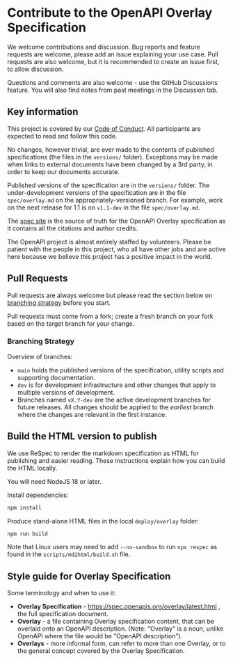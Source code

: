 # Contribute to the OpenAPI Overlay Specification

We welcome contributions and discussion.
Bug reports and feature requests are welcome, please add an issue explaining your use case.
Pull requests are also welcome, but it is recommended to create an issue first, to allow discussion.

Questions and comments are also welcome - use the GitHub Discussions feature.
You will also find notes from past meetings in the Discussion tab.

## Key information

This project is covered by our [Code of Conduct](https://github.com/OAI/OpenAPI-Specification?tab=coc-ov-file#readme).
All participants are expected to read and follow this code.

No changes, however trivial, are ever made to the contents of published specifications (the files in the `versions/` folder).
Exceptions may be made when links to external documents have been changed by a 3rd party, in order to keep our documents accurate.

Published versions of the specification are in the `versions/` folder.
The under-development versions of the specification are in the file `spec/overlay.md` on the appropriately-versioned branch.
For example, work on the next release for 1.1 is on `v1.1-dev` in the file `spec/overlay.md`.

The [spec site](https://spec.openapis.org) is the source of truth for the OpenAPI Overlay specification as it contains all the citations and author credits.

The OpenAPI project is almost entirely staffed by volunteers.
Please be patient with the people in this project, who all have other jobs and are active here because we believe this project has a positive impact in the world.

## Pull Requests

Pull requests are always welcome but please read the section below on [branching strategy](#branching-strategy) before you start.

Pull requests must come from a fork; create a fresh branch on your fork based on the target branch for your change.

### Branching Strategy

Overview of branches:

- `main` holds the published versions of the specification, utility scripts and supporting documentation.
- `dev` is for development infrastructure and other changes that apply to multiple versions of development.
- Branches named `vX.Y-dev` are the active development branches for future releases.
  All changes should be applied to the _earliest_ branch where the changes are relevant in the first instance.

## Build the HTML version to publish

We use ReSpec to render the markdown specification as HTML for publishing and easier reading.
These instructions explain how you can build the HTML locally.

You will need NodeJS 18 or later.

Install dependencies:

```sh
npm install
```

Produce stand-alone HTML files in the local `deploy/overlay` folder:

```sh
npm run build
```

Note that Linux users may need to add `--no-sandbox` to run `npx respec` as found in the `scripts/md2html/build.sh` file.

## Style guide for Overlay Specification

Some terminology and when to use it:

- **Overlay Specification** - <https://spec.openapis.org/overlay/latest.html> , the full specification document.
- **Overlay** - a file containing Overlay specification content, that can be overlaid onto an OpenAPI description. (Note: "Overlay" is a noun, unlike OpenAPI where the file would be "OpenAPI description").
- **Overlays** - more informal form, can refer to more than one Overlay, or to the general concept covered by the Overlay Specification.
